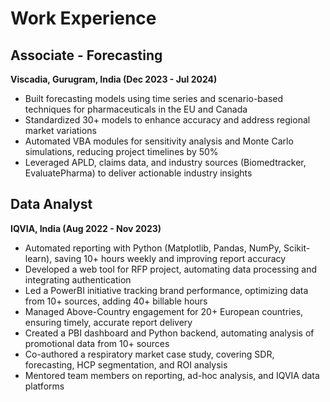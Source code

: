# Work Experience

## Associate - Forecasting
**Viscadia, Gurugram, India (Dec 2023 - Jul 2024)**

- Built forecasting models using time series and scenario-based techniques for pharmaceuticals in the EU and Canada
- Standardized 30+ models to enhance accuracy and address regional market variations
- Automated VBA modules for sensitivity analysis and Monte Carlo simulations, reducing project timelines by 50%
- Leveraged APLD, claims data, and industry sources (Biomedtracker, EvaluatePharma) to deliver actionable industry insights

## Data Analyst
**IQVIA, India (Aug 2022 - Nov 2023)**

- Automated reporting with Python (Matplotlib, Pandas, NumPy, Scikit-learn), saving 10+ hours weekly and improving report accuracy
- Developed a web tool for RFP project, automating data processing and integrating authentication
- Led a PowerBI initiative tracking brand performance, optimizing data from 10+ sources, adding 40+ billable hours
- Managed Above-Country engagement for 20+ European countries, ensuring timely, accurate report delivery
- Created a PBI dashboard and Python backend, automating analysis of promotional data from 10+ sources
- Co-authored a respiratory market case study, covering SDR, forecasting, HCP segmentation, and ROI analysis
- Mentored team members on reporting, ad-hoc analysis, and IQVIA data platforms
